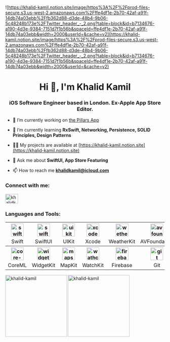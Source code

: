 ![https://khalid-kamil.notion.site/image/https%3A%2F%2Fprod-files-secure.s3.us-west-2.amazonaws.com%2Fffe4df1e-2b70-42af-a91f-14db74a03ebb%2Ffb362d88-d3de-48b4-9b06-5c48248b173e%2FTwitter_header_-_2.png?table=block&id=b7134676-a190-4d3e-9384-7151d7f1b56b&spaceId=ffe4df1e-2b70-42af-a91f-14db74a03ebb&width=2000&userId=&cache=v2](https://khalid-kamil.notion.site/image/https%3A%2F%2Fprod-files-secure.s3.us-west-2.amazonaws.com%2Fffe4df1e-2b70-42af-a91f-14db74a03ebb%2Ffb362d88-d3de-48b4-9b06-5c48248b173e%2FTwitter_header_-_2.png?table=block&id=b7134676-a190-4d3e-9384-7151d7f1b56b&spaceId=ffe4df1e-2b70-42af-a91f-14db74a03ebb&width=2000&userId=&cache=v2)
<h1 align="center">Hi 👋, I'm Khalid Kamil</h1>
<h3 align="center">iOS Software Engineer based in London. Ex-Apple App Store Editor.</h3>

- 🔭 I’m currently working on [the Pillars App](www.thepillarsapp.com)

- 🌱 I’m currently learning **RxSwift, Networking, Persistence, SOLID Principles, Design Patterns**

- 👨‍💻 My projects are available at [https://khalid-kamil.notion.site](https://khalid-kamil.notion.site)

- 💬 Ask me about **SwiftUI, App Store Featuring**

- 📫 How to reach me **khalidkamil@icloud.com**

<h3 align="left">Connect with me:</h3>
<p align="left">
<a href="https://linkedin.com/in/khalidkamil" target="blank"><img align="center" src="https://raw.githubusercontent.com/rahuldkjain/github-profile-readme-generator/master/src/images/icons/Social/linked-in-alt.svg" alt="khalidkamil" height="30" width="40" /></a>
</p>

<h3 align="left">Languages and Tools:</h3>

<table>
  <tr>
    <th> <a href="https://developer.apple.com/swift/" target="_blank" rel="noreferrer"><img src="https://www.alemohamad.com/images/swift-256x256_2x-p-500.png" alt="swift" width="40" height="40"/></a></th>
    <th> <a href="https://developer.apple.com/swiftui/" target="_blank" rel="noreferrer"><img src="https://www.alemohamad.com/images/swiftui-256x256_2x-p-500.png" alt="swiftui" width="40" height="40"/></a> </th> 
    <th> <a href="https://developer.apple.com/documentation/uikit" target="_blank" rel="noreferrer"><img src="https://www.alemohamad.com/images/UIKit-p-500.png" alt="uikit" width="40" height="40"/></a> </th> 
    <th> <a href="https://developer.apple.com/xcode/" target="_blank" rel="noreferrer"><img src="https://www.alemohamad.com/images/xcode-256x256_2x-p-500.png" alt="xcode" width="40" height="40"/></a> </th> 
    <th> <a href="https://developer.apple.com/weatherkit/" target="_blank" rel="noreferrer"><img src="https://www.alemohamad.com/images/WeatherKit-p-500.png" alt="wetherkit" width="40" height="40"/></a> </th> 
    <th> <a href="https://developer.apple.com/av-foundation/" target="_blank" rel="noreferrer"><img src="https://www.alemohamad.com/images/AVFoundation-p-500.png" alt="avfoundation" width="40" height="40"/></a> </th> 
  </tr>
  <tr align="center">
    <td>Swift</td>
    <td>SwiftUI</td> 
    <td>UIKit</td> 
    <td>Xcode</td> 
    <td>WeatherKit</td> 
    <td>AVFoundation</td> 
  </tr>
  <tr>
    <th> <a href="https://developer.apple.com/machine-learning/core-ml/" target="_blank" rel="noreferrer"><img src="https://www.alemohamad.com/images/Core-ML-p-500.png" alt="core-ml" width="40" height="40"/></a> </th> 
    <th> <a href="https://developer.apple.com/widgets/" target="_blank" rel="noreferrer"><img src="https://www.alemohamad.com/images/WidgetKit-p-500.png" alt="widgets" width="40" height="40"/></a> </th> 
    <th> <a href="https://developer.apple.com/maps/" target="_blank" rel="noreferrer"><img src="https://www.alemohamad.com/images/MapKit-p-500.png" alt="maps" width="40" height="40"/></a> </th> 
    <th> <a href="https://developer.apple.com/documentation/watchkit/" target="_blank" rel="noreferrer"><img src="https://www.alemohamad.com/images/WatchKit-p-500.png" alt="wathckit" width="40" height="40"/></a> </th> 
    <th> <a href="https://firebase.google.com/" target="_blank" rel="noreferrer"><img src="https://www.vectorlogo.zone/logos/firebase/firebase-icon.svg" alt="firebase" width="40" height="40"/></a> </th> 
    <th> <a href="https://git-scm.com/" target="_blank" rel="noreferrer"><img src="https://www.vectorlogo.zone/logos/git-scm/git-scm-icon.svg" alt="git" width="40" height="40"/></a> </th> 
  </tr>
  <tr align="center">
    <td>CoreML</td> 
    <td>WidgetKit</td>
    <td>MapKit</td> 
    <td>WatchKit</td> 
    <td>Firebase</td> 
    <td>Git</td> 
  </tr>
</table>



<p><img align="left" src="https://github-readme-stats.vercel.app/api?username=khalid-kamil&theme=blue-green" alt="khalid-kamil" height="195"/></p>

<p><img align="center" src="https://github-readme-stats.vercel.app/api/top-langs/?username=khalid-kamil&theme=blue-green" alt="khalid-kamil" height="195"/></p>
